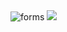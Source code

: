 <img src="https://i.ibb.co/wMdRVCW/forms.png" alt="forms" border="0">
<img src= 'https://i.ibb.co/wWx3mcD/Capture.png'/>
